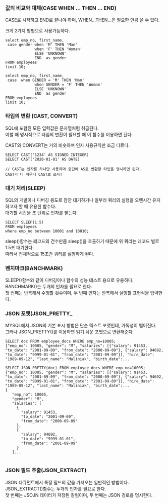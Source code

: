 ### 값의 비교와 대체(CASE WHEN ... THEN ... END)
CASE로 시작하고 END로 끝나야 하며, WHEN...THEN...은 필요한 만큼 쓸 수 있다.  

크게 2가지 방법으로 사용가능하다.  

```
select emp_no, first_name,
 case gender when 'M' THEN 'Man'
			 when 'F' THEN 'Woman'
             ELSE 'UNKNOWN' 
             END  as gender
FROM employees
limit 10;

select emp_no, first_name,
 case  when GENDER = 'M' THEN 'Man'
			 when GENDER = 'F' THEN 'Woman'
             ELSE 'UNKNOWN' 
             END  as gender
FROM employees
limit 10;

```

### 타입의 변환 (CAST, CONVERT)
SQL에 포함된 모든 입력값은 문자열처럼 취급된다.  
이럴 때 명시적으로 타입의 변환이 필요할 때 이 함수를 이용하면 된다.  

CAST와 CONVERT는 거의 비슷하며 인자 사용규칙만 조금 다르다.  
```
SELECT CAST('1234' AS SIGNED INTEGER)
SELECT CAST('2020-01-01' AS DATE)

// CAST는 인자를 하나만 사용하며 중간에 AS로 변환할 타입을 명시하면 된다.
CAST가 더 쉬우니 CAST로 쓰자!  
```

### 대기 처리(SLEEP)
SQL의 개발이나 디버깅 용도로 잠깐 대기하거나 일부러 쿼리의 실행을 오랜시간 유지하고자 할 때 유용한 함수다.  
대기할 시간을 초 단위로 인자를 받는다.  

```
SELECT SLEEP(1.5)
FROM employees
where emp_no between 10001 and 10010;
```

sleep()함수는 레코드의 건수만큼 sleep()을 호출하기 때문에 위 쿼리는 레코드 별로 1.5초 대기한다.  
따라서 전체적으로 15초간 쿼리를 싫행하게 된다.  

### 벤치마크(BANCHMARK)
SLEEP()함수와 같이 디버깅이나 함수의 성능 테스트 용으로 유용하다.  
BANCHMARK()는 두개의 인자를 필요로 한다.  
첫 번째는 반복해서 수행할 횟수이며, 두 번째 인자는 반복해서 실행할 표현식을 입력한다.  

### JSON 포맷(JSON_PRETTY_
MYSQL에서 JSON의 기본 표시 방법은 단순 텍스트 포맷인데, 가독성이 떨어진다.  
그러나 JSON_PRETTY()를 이용하면 읽기 쉬운 포맷으로 변환해준다.  

```
SELECT doc FROM employee_docs WHERE emp_no=10005;
{"emp_no": 10005, "gender": "M", "salaries": [{"salary": 91453, "to_date": "2001-09-09", "from_date": "2000-09-09"}, {"salary": 94692, "to_date": "9999-01-01", "from_date": "2001-09-09"}], "hire_date": "1989-09-12", "last_name": "Maliniak", "birth_date":...

SELECT JSON_PRETTY(doc) FROM employee_docs WHERE emp_no=10005;
{"emp_no": 10005, "gender": "M", "salaries": [{"salary": 91453, "to_date": "2001-09-09", "from_date": "2000-09-09"}, {"salary": 94692, "to_date": "9999-01-01", "from_date": "2001-09-09"}], "hire_date": "1989-09-12", "last_name": "Maliniak", "birth_date":...
{
   "emp_no": 10005,
   "gender": "M",
   "salaries": [
     {
       "salary": 91453,
       "to_date": "2001-09-09",
       "from_date": "2000-09-09"
     },
     {
       "salary": 94692,
       "to_date": "9999-01-01",
       "from_date": "2001-09-09"
     }
   ]...
  
```

### JSON 필드 추출(JSON_EXTRACT)
JSON 다큐먼트에서 특정 필드의 값을 가져오는 일반적인 방법이다.  
JSON_EXTRACT()함수는 두개의 인자를 필요로 한다.  
첫 번째는 JSOJN 데이터가 저장된 칼럼이며, 두 번째는 JSON 경로를 명시한다.



